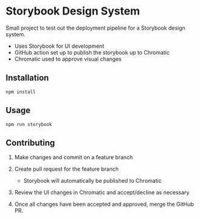 # Storybook Design System

Small project to test out the deployment pipeline for a Storybook design system.

- Uses Storybook for UI development
- GitHub action set up to publish the storybook up to Chromatic
- Chromatic used to approve visual changes


## Installation
```
npm install
```

## Usage

```
npm run storybook
```

## Contributing

1. Make changes and commit on a feature branch

2. Create pull request for the feature branch
    - Storybook will automatically be published to Chromatic


3. Review the UI changes in Chromatic and accept/decline as necessary

4. Once all changes have been accepted and approved, merge the GitHub PR.

